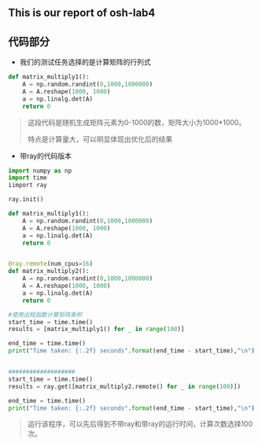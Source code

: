 ## This is our report of osh-lab4

## 代码部分

* 我们的测试任务选择的是计算矩阵的行列式

```python
def matrix_multiply1():
    A = np.random.randint(0,1000,1000000)
    A = A.reshape(1000, 1000)
    a = np.linalg.det(A)
    return 0
```

> 这段代码是随机生成矩阵元素为0-1000的数，矩阵大小为1000*1000。
>
> 特点是计算量大，可以明显体现出优化后的结果

* 带ray的代码版本

```python
import numpy as np
import time
iimport ray

ray.init()

def matrix_multiply1():
    A = np.random.randint(0,1000,1000000)
    A = A.reshape(1000, 1000)
    a = np.linalg.det(A)
    return 0


@ray.remote(num_cpus=16)
def matrix_multiply2():
    A = np.random.randint(0,1000,1000000)
    A = A.reshape(1000, 1000)
    a = np.linalg.det(A)
    return 0

#使用远程函数计算矩阵乘积
start_time = time.time()
results = [matrix_multiply1() for _ in range(100)]

end_time = time.time()
print("Time taken: {:.2f} seconds".format(end_time - start_time),"\n")


###################
start_time = time.time()
results = ray.get([matrix_multiply2.remote() for _ in range(100)])

end_time = time.time()
print("Time taken: {:.2f} seconds".format(end_time - start_time),"\n")

```

> 运行该程序，可以先后得到不带ray和带ray的运行时间，计算次数选择100次。